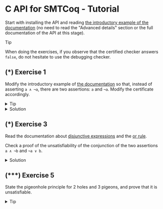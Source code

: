 # C API for SMTCoq - Tutorial
Start with installing the API and reading [the introductory example of
the documentation](capi.md#introductory-example) (no need to read the
"Advanced details" section or the full documentation of the API at this
stage).

> [!TIP]
> When doing the exercises, if you observe that the certified checker
> answers `false`, do not hesitate to use the debugging checker.

## (*) Exercise 1
Modify the introductory example of [the documentation](capi.md) so that,
instead of asserting `a ∧ ¬a`, there are two assertions: `a` and `¬a`.
Modify the certificate accordingly.

<details>
<summary>Tip</summary>
Fewer rule kinds are needed for the certificate.
</details>

<details>
<summary>Solution</summary>
```c
int main(int argc, char ** argv)
{
  caml_startup(argv);
  start_smt2();
  FUNSYM asymb = funsym("a", 0, NULL, sort("Bool"));
  declare_fun(asymb);
  EXPR a = efun(asymb, NULL);

  /* Two assertions instead of one */
  assertf(a);
  assertf(enot(a));

  /* The two assumptions already prove steps 2 and 3 */
  CERTIF step2 = cassume("step2", 0);   // Proves the clause `a`
  CERTIF step3 = cassume("step3", 1);   // Proves the clause `¬a`
  CERTIF clauses[2] = {step2, step3};
  CERTIF step4 = cresolution("step4", 2, clauses);   // Proves the empty clause
  assert(check_proof(step4));
  return 0;
}
```
</details>

## (*) Exercise 2
Check a proof of the unsatisfiability of the conjunction of the two
assertions `a ∧ ¬b` and `¬a ∧ b`.

<details>
<summary>Solution</summary>
```c
int main(int argc, char ** argv)
{
  caml_startup(argv);
  start_smt2();

  /* The two variables */
  FUNSYM asymb = funsym("a", 0, NULL, sort("Bool"));
  declare_fun(asymb);
  EXPR a = efun(asymb, NULL);
  FUNSYM bsymb = funsym("b", 0, NULL, sort("Bool"));
  declare_fun(bsymb);
  EXPR b = efun(bsymb, NULL);

  /* The two assertions */
  EXPR args1[2] = {a, enot(b)};
  assertf(eand(2, args1));
  EXPR args2[2] = {enot(a), b};
  assertf(eand(2, args2));

  /* Certificate: assertions */
  CERTIF ass0 = cassume("ass0", 0);
  CERTIF ass1 = cassume("ass1", 1);

  /* Certificate: only one side of each conjunction is useful */
  CERTIF and0 = cand("and0", ass0, 1);
  CERTIF and1 = cand("and1", ass1, 1);

  /* Certificate: resolution */
  CERTIF res[2] = {and0, and1};
  CERTIF proof = cresolution("proof", 2, res);

  /* Proof checking */
  assert(check_proof(proof));
  return 0;
}
```
</details>

## (*) Exercise 3
Read the documentation about [disjunctive
expressions](doc/capi/group__expr.html#gab60d6ebf23e56fb0b44f87e8f259fdd6)
and the [or
rule](doc/capi/group__certif.html#gab8056b691f59ebb7bebeff31fb8f267e).

Check a proof of the unsatisfiability of the conjunction of the two
assertions `a ∧ ¬b` and `¬a ∨ b`.

<details>
<summary>Solution</summary>
```c
int main(int argc, char ** argv)
{
  caml_startup(argv);
  start_smt2();

  /* The two variables */
  FUNSYM asymb = funsym("a", 0, NULL, sort("Bool"));
  declare_fun(asymb);
  EXPR a = efun(asymb, NULL);
  FUNSYM bsymb = funsym("b", 0, NULL, sort("Bool"));
  declare_fun(bsymb);
  EXPR b = efun(bsymb, NULL);

  /* The two assertions */
  EXPR args1[2] = {a, enot(b)};
  assertf(eand(2, args1));
  EXPR args2[2] = {enot(a), b};
  assertf(eor(2, args2));

  /* Certificate: assertions */
  CERTIF ass0 = cassume("ass0", 0);
  CERTIF ass1 = cassume("ass1", 1);

  /* Certificate: both sides of the conjunction of the first assertion
     are useful */
  CERTIF and0 = cand("and0", ass0, 1);
  CERTIF and1 = cand("and1", ass0, 2);

  /* Certificate: decompose the disjunction of the second assertion */
  CERTIF or = cor("or", ass1);

  /* Certificate: resolution */
  CERTIF res[3] = {or, and0, and1};
  CERTIF proof = cresolution("proof", 3, res);

  /* Proof checking */
  assert(check_proof(proof));
  return 0;
}
```
</details>

## (**) Exercise 4
Read [the Wikipedia page of the pigeonhole
principle](https://en.wikipedia.org/wiki/Pigeonhole_principle). State
the principle for 1 hole and 2 pigeons, and prove that it is
unsatisfiable.

<details>
<summary>Tip 1</summary>
One can use 2 Boolean variables: `xi` represents the fact that pigeon
`i` is in the hole.
</details>

<details>
<summary>Tip 2</summary>
There are two conditions:
1. every pigeon must be in the hole
2. the hole cannot contain two pigeons
</details>

<details>
<summary>Tip 3</summary>
The two conditions can be translated as:
1. `x1` and `x2` are `true`
2. `¬x1 ∨ ¬x2` is true
</details>

<details>
<summary>Tip 4</summary>
The proof consists in destroying the disjunction in condition 2, then
resolving with the two conditions 1.
</details>

<details>
<summary>Solution</summary>
```c
int main(int argc, char ** argv)
{
  caml_startup(argv);
  start_smt2();

  /* The 2 variables */
  FUNSYM x1symb = funsym("x1", 0, NULL, sort("Bool"));
  FUNSYM x2symb = funsym("x2", 0, NULL, sort("Bool"));
  declare_fun(x1symb);
  declare_fun(x2symb);
  EXPR x1 = efun(x1symb, NULL);
  EXPR x2 = efun(x2symb, NULL);

  /* Every pigeon is in the hole */
  assertf(x1);
  assertf(x2);

  /* The hole cannot contain more than one pigeon */
  EXPR args[2] = {enot(x1), enot(x2)};
  assertf(eor(2, args));

  /* Certif: assertions */
  CERTIF ass0 = cassume("ass0", 0);
  CERTIF ass1 = cassume("ass1", 1);
  CERTIF ass2 = cassume("ass2", 2);

  /* Certif: or rule */
  CERTIF or = cor("or", ass2);

  /* Certif: resolution */
  CERTIF res[3] = {or, ass0, ass1};
  CERTIF proof = cresolution("proof", 3, res);

  /* Check the proof */
  assert(check_proof(proof));
  return 0;
}
```
</details>

## (***) Exercise 5
State the pigeonhole principle for 2 holes and 3 pigeons, and prove that
it is unsatisfiable.

<details>
<summary>Tip</summary>
One can use 6 Boolean variables: `xij` represents the fact that pigeon
`i` is in hole `j`.
</details>
